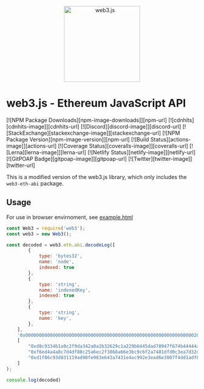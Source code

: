 <p style="text-align: center;">
  <img src="assets/logo/web3js.jpg" width="200" alt="web3.js">
</p>

# web3.js - Ethereum JavaScript API

[![NPM Package Downloads][npm-image-downloads]][npm-url] [![cdnhits][cdnhits-image]][cdnhits-url] [![Discord][discord-image]][discord-url] [![StackExchange][stackexchange-image]][stackexchange-url] [![NPM Package Version][npm-image-version]][npm-url] [![Build Status][actions-image]][actions-url]  [![Coverage Status][coveralls-image]][coveralls-url] [![Lerna][lerna-image]][lerna-url] [![Netlify Status][netlify-image]][netlify-url] [![GitPOAP Badge][gitpoap-image]][gitpoap-url] [![Twitter][twitter-image]][twitter-url]

This is a modified version of the web3.js library, which only includes the `web3-eth-abi` package.

## Usage

For use in browser envirnoment, see [example.html](./example.html)
```js
const Web3 = require('web3');
const web3 = new Web3();

const decoded = web3.eth.abi.decodeLog([
        {
            type: 'bytes32',
            name: 'node',
            indexed: true
        },
        {
            type: 'string',
            name: 'indexedKey',
            indexed: true
        },
        {
            type: 'string',
            name: 'key',
        },
    ],
    '0x000000000000000000000000000000000000000000000000000000000000002000000000000000000000000000000000000000000000000000000000000000066176617461720000000000000000000000000000000000000000000000000000',
    [
        "0xd8c9334b1a9c2f9da342a0a2b32629c1a229b6445dad78947f674b44444a7550",
        "0xf6ed4a4a8c7d4df88c25a6ec2f3868a66e3bc9c6f2a7481dfd0c3ea7d32d2129",
        "0xd1f86c93d831119ad98fe983e643a7431e4ac992e3ead6e3007f4dd1adf66343"
    ]
);

console.log(decoded)
```